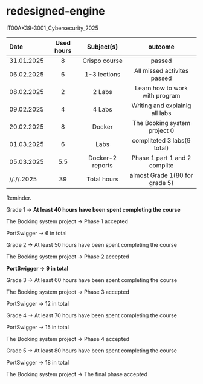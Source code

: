 # redesigned-engine
IT00AK39-3001_Cybersecurity_2025


| Date  | Used hours | Subject(s) |  outcome |
| :---         |     :---:      |     :---:      |     :---:      |
| 31.01.2025 | 8   | Crispo course     | passed                         |
| 06.02.2025 | 6   | 1-3 lections      | All missed activites passed    |
| 08.02.2025 | 2   | 2 Labs            | Learn how to work with program |
| 09.02.2025 | 4   | 4 Labs            | Writing and explainig all labs |
| 20.02.2025 | 8   | Docker            | The Booking system project 0   |
| 01.03.2025 | 6   | Labs              | compliteted 3 labs(9  total)   |
| 05.03.2025 | 5.5 | Docker-2 reports  | Phase 1 part 1 and 2 complite  |
| //.//.2025 | 39  | Total hours       | almost Grade 1(80 for grade 5) |

Reminder. 

Grade 1 → **At least 40 hours have been spent completing the course**

The Booking system project → Phase 1 accepted

PortSwigger →  6 in total

Grade 2 → At least 50 hours have been spent completing the course

The Booking system project → Phase 2 accepted

**PortSwigger →  9 in total**

Grade 3 → At least 60 hours have been spent completing the course

The Booking system project → Phase 3 accepted

PortSwigger →  12 in total

Grade 4 → At least 70 hours have been spent completing the course

PortSwigger →  15 in total 

The Booking system project → Phase 4 accepted

Grade 5 → At least 80 hours have been spent completing the course

PortSwigger →  18 in total 

The Booking system project → The final phase accepted
